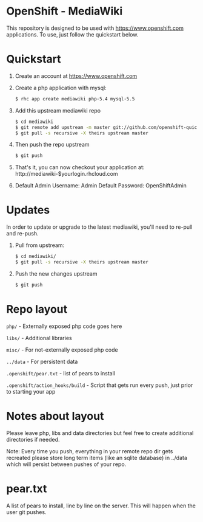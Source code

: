 OpenShift - MediaWiki
=====================

This repository is designed to be used with https://www.openshift.com
applications.  To use, just follow the quickstart below.


Quickstart
==========

1. Create an account at https://www.openshift.com
2. Create a php application with mysql:

    ```bash
    $ rhc app create mediawiki php-5.4 mysql-5.5
    ```
3. Add this upstream mediawiki repo

    ```bash
    $ cd mediawiki
    $ git remote add upstream -m master git://github.com/openshift-quickstart/mediawiki-example.git
    $ git pull -s recursive -X theirs upstream master
    ```
4. Then push the repo upstream

    ```bash
    $ git push
    ```
5. That's it, you can now checkout your application at:
    http://mediawiki-$yourlogin.rhcloud.com
6. Default Admin Username: Admin
   Default Password: OpenShiftAdmin

Updates
=======

In order to update or upgrade to the latest mediawiki, you'll need to re-pull
and re-push.

1. Pull from upstream:

    ```bash
    $ cd mediawiki/
    $ git pull -s recursive -X theirs upstream master
    ```
2. Push the new changes upstream

    ```bash
    $ git push
    ```


Repo layout
===========
`php/` - Externally exposed php code goes here

`libs/` - Additional libraries

`misc/` - For not-externally exposed php code

`../data` - For persistent data

`.openshift/pear.txt` - list of pears to install

`.openshift/action_hooks/build` - Script that gets run every push, just prior to
    starting your app


Notes about layout
==================
Please leave php, libs and data directories but feel free to create additional
directories if needed.

Note: Every time you push, everything in your remote repo dir gets recreated
please store long term items (like an sqlite database) in ../data which will
persist between pushes of your repo.


pear.txt
===========

A list of pears to install, line by line on the server.  This will happen when
the user git pushes.
